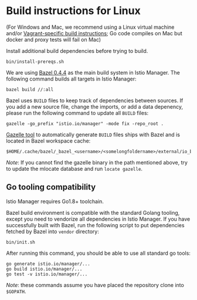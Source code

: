 # Build instructions for Linux

(For Windows and Mac, we recommend using a Linux virtual machine and/or [Vagrant-specific build instructions](build-vagrant.md); Go code compiles on Mac but docker and proxy tests will fail on Mac)

Install additional build dependencies before trying to build.

    bin/install-prereqs.sh

We are using [Bazel 0.4.4](https://github.com/bazelbuild/bazel/releases) as the main build system in Istio Manager. The following command builds all targets in Istio Manager:

    bazel build //:all

Bazel uses `BUILD` files to keep track of dependencies between sources.  If you
add a new source file, change the imports, or add a data depenency, please run the following command
to update all `BUILD` files:

    gazelle -go_prefix "istio.io/manager" -mode fix -repo_root .

[Gazelle tool](https://github.com/bazelbuild/rules_go/tree/master/go/tools/gazelle) to automatically generate `BUILD` files ships with Bazel and is located in Bazel workspace cache:

    $HOME/.cache/bazel/_bazel_<username>/<somelongfoldername>/external/io_bazel_rules_go_repository_tools/bin/gazelle

_Note_: If you cannot find the gazelle binary in the path mentioned above,
try to update the mlocate database and run `locate gazelle`.

## Go tooling compatibility

Istio Manager requires Go1.8+ toolchain.

Bazel build environment is compatible with the standard Golang tooling, except you need to vendorize all dependencies in Istio Manager. If you have successfully built with Bazel, run the following script to put dependencies fetched by Bazel into `vendor` directory:

    bin/init.sh

After running this command, you should be able to use all standard go tools:

    go generate istio.io/manager/...
    go build istio.io/manager/...
    go test -v istio.io/manager/...

_Note_: these commands assume you have placed the repository clone into `$GOPATH`.
